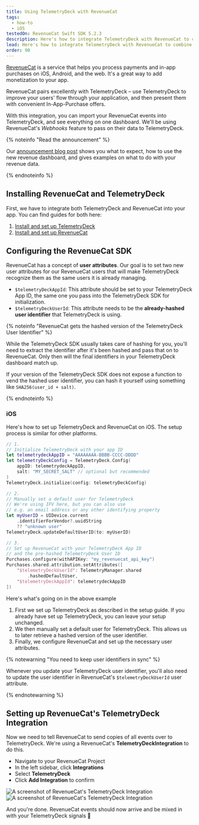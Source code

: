 ```yaml
---
title: Using TelemetryDeck with RevenueCat
tags:
  - how-to
  - iOS
testedOn: RevenueCat Swift SDK 5.2.3
description: Here's how to integrate TelemetryDeck with RevenueCat to combine usage data with purchase data.
lead: Here's how to integrate TelemetryDeck with RevenueCat to combine usage data with purchase data.
order: 90
---
```


[RevenueCat](https://www.revenuecat.com/) is a service that helps you process payments and in-app purchases on iOS, Android, and the web. It's a great way to add monetization to your app.

RevenueCat pairs excellently with TelemetryDeck – use TelemetryDeck to improve your users' flow through your application, and then present them with convenient In-App-Purchase offers.

With this integration, you can import your RevenueCat events into TelemetryDeck, and see everything on one dashboard. We'll be using RevenueCat's _Webhooks_ feature to pass on their data to TelemetryDeck.

{% noteinfo "Read the announcement" %}

Our [announcement blog post](https://telemetrydeck.com/blog/revenuecat-integration/) shows you what to expect, how to use the new revenue dashboard, and gives examples on what to do with your revenue data.

{% endnoteinfo %}

## Installing RevenueCat and TelemetryDeck

First, we have to integrate both TelemetryDeck and RevenueCat into your app. You can find guides for both here:

1. [Install and set up TelemetryDeck](/docs/guides/swift-setup/)
2. [Install and set up RevenueCat](https://www.revenuecat.com/docs/getting-started/installation)

## Configuring the RevenueCat SDK

RevenueCat has a concept of **user attributes**. Our goal is to set two new user attributes for our RevenueCat users that will make TelemetryDeck recognize them as the same users it is already managing.

- `$telemetryDeckAppId`: This attribute should be set to your TelemetryDeck App ID, the same one you pass into the TelemetryDeck SDK for initialization.
- `$telemetryDeckUserId`: This attribute needs to be the **already-hashed user identifier** that TelemetryDeck is using.

{% noteinfo "RevenueCat gets the hashed version of the TelemetryDeck User Identifier" %}

While the TelemetryDeck SDK usually takes care of hashing for you, you'll need to extract the identifier after it's been hashed and pass that on to RevenueCat. Only then will the final identifiers in your TelemetryDeck dashboard match up.

If your version of the TelemetryDeck SDK does not expose a function to vend the hashed user identifier, you can hash it yourself using something like `SHA256(user_id + salt)`.

{% endnoteinfo %}

### iOS

Here's how to set up TelemetryDeck and RevenueCat on iOS. The setup process is similar for other platforms.

```swift
// 1.
// Initialize TelemetryDeck with your app ID
let telemetrydeckAppID = "AAAAAAAA-BBBB-CCCC-DDDD"
let telemetryDeckConfig = TelemetryDeck.Config(
    appID: telemetrydeckAppID,
    salt: "MY_SECRET_SALT" // optional but recommended
)
TelemetryDeck.initialize(config: telemetryDeckConfig)

// 2.
// Manually set a default user for TelemetryDeck
// We're using IFV here, but you can also use
// e.g. an email address or any other identifying property
let myUserID = UIDevice.current
    .identifierForVendor?.uuidString
    ?? "unknown user"
TelemetryDeck.updateDefaultUserID(to: myUserID)

// 3.
// Set up RevenueCat with your TelemetryDeck App ID
// and the pre-hashed TelemetryDeck User ID
Purchases.configure(withAPIKey: "my_revenuecat_api_key")
Purchases.shared.attribution.setAttributes([
    "$telemetryDeckUserId": TelemetryManager.shared
        .hashedDefaultUser,
    "$telemetryDeckAppId": telemetrydeckAppID
])
```

Here's what's going on in the above example

1. First we set up TelemetryDeck as described in the setup guide. If you already have set up TelemetryDeck, you can leave your setup unchanged.
2. We then manually set a default user for TelemetryDeck. This allows us to later retrieve a hashed version of the user identifier.
3. Finally, we configure RevenueCat and set up the necessary user attributes.

{% notewarning "You need to keep user identifiers in sync" %}

Whenever you update your TelemetryDeck user identifier, you'll also need to update the user identifier in RevenueCat's `$telemetryDeckUserId` user attribute.

{% endnotewarning %}

## Setting up RevenueCat's TelemetryDeck Integration

Now we need to tell RevenueCat to send copies of all events over to TelemetryDeck. We're using a RevenueCat's **TelemetryDeckIntegration** to do this.

- Navigate to your RevenueCat Project
- In the left sidebar, click **Integrations**
- Select **TelemetryDeck**
- Click **Add Integration** to confirm

![A screenshot of RevenueCat's TelemetryDeck Integration](/docs/images/rc-td-1.png)
![A screenshot of RevenueCat's TelemetryDeck Integration](/docs/images/rc-td-2.png)

And you're done. RevenueCat events should now arrive and be mixed in with your TelemetryDeck signals 🥳
